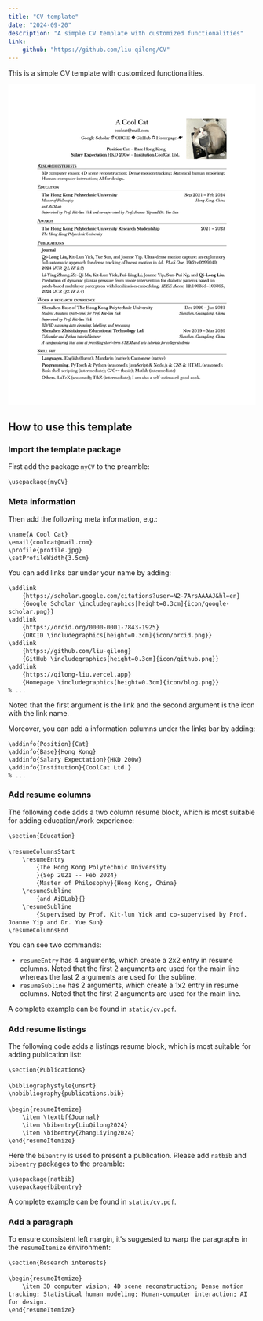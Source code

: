 ```yaml
---
title: "CV template"
date: "2024-09-20"
description: "A simple CV template with customized functionalities"
link:
    github: "https://github.com/liu-qilong/CV"
---
```


This is a simple CV template with customized functionalities.

![img](https://github.com/liu-qilong/CV/blob/main/gallery/CV.png?raw=true)

## How to use this template

### Import the template package

First add the package `myCV` to the preamble:

```
\usepackage{myCV}
```

### Meta information

Then add the following meta information, e.g.:

```
\name{A Cool Cat}
\email{coolcat@mail.com}
\profile{profile.jpg}
\setProfileWidth{3.5cm}
```

You can add links bar under your name by adding:

```
\addlink
    {https://scholar.google.com/citations?user=N2-7ArsAAAAJ&hl=en}
    {Google Scholar \includegraphics[height=0.3cm]{icon/google-scholar.png}}
\addlink
    {https://orcid.org/0000-0001-7843-1925}
    {ORCID \includegraphics[height=0.3cm]{icon/orcid.png}}
\addlink
    {https://github.com/liu-qilong}
    {GitHub \includegraphics[height=0.3cm]{icon/github.png}}
\addlink
    {https://qilong-liu.vercel.app}
    {Homepage \includegraphics[height=0.3cm]{icon/blog.png}}
% ...
```

Noted that the first argument is the link and the second argument is the icon with the link name.

Moreover, you can add a information columns under the links bar by adding:

```
\addinfo{Position}{Cat}
\addinfo{Base}{Hong Kong}
\addinfo{Salary Expectation}{HKD 200w}
\addinfo{Institution}{CoolCat Ltd.}
% ...
```

### Add resume columns

The following code adds a two column resume block, which is most suitable for adding education/work experience:

```
\section{Education}

\resumeColumnsStart
    \resumeEntry
        {The Hong Kong Polytechnic University
        }{Sep 2021 -- Feb 2024}
        {Master of Philosophy}{Hong Kong, China}
    \resumeSubline
        {and AiDLab}{}
    \resumeSubline
        {Supervised by Prof. Kit-lun Yick and co-supervised by Prof. Joanne Yip and Dr. Yue Sun}
\resumeColumnsEnd
```

You can see two commands:

- `resumeEntry` has 4 arguments, which create a 2x2 entry in resume columns. Noted that the first 2 arguments are used for the main line whereas the last 2 arguments are used for the subline.
- `resumeSubline` has 2 arguments, which create a 1x2 entry in resume columns. Noted that the first 2 arguments are used for the main line.

A complete example can be found in `static/cv.pdf`.

### Add resume listings

The following code adds a listings resume block, which is most suitable for adding publication list:

```
\section{Publications}

\bibliographystyle{unsrt}
\nobibliography{publications.bib}

\begin{resumeItemize}
    \item \textbf{Journal}
    \item \bibentry{LiuQilong2024}
    \item \bibentry{ZhangLiying2024}
\end{resumeItemize}
```

Here the `bibentry` is used to present a publication. Please add `natbib` and `bibentry` packages to the preamble:

```
\usepackage{natbib}
\usepackage{bibentry}
```

A complete example can be found in `static/cv.pdf`.

### Add a paragraph

To ensure consistent left margin, it's suggested to warp the paragraphs in the `resumeItemize` environment:

```
\section{Research interests}

\begin{resumeItemize}
    \item 3D computer vision; 4D scene reconstruction; Dense motion tracking; Statistical human modeling; Human-computer interaction; AI for design.
\end{resumeItemize}
```